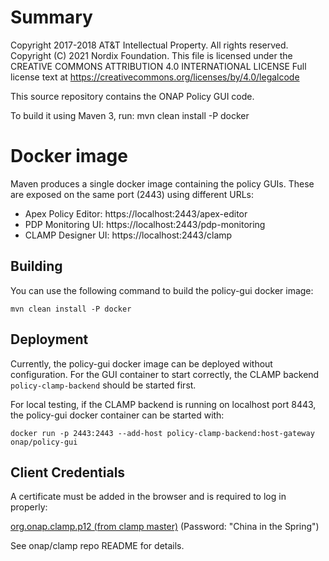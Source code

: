 # Summary

Copyright 2017-2018 AT&T Intellectual Property. All rights reserved.
Copyright (C) 2021 Nordix Foundation.
This file is licensed under the CREATIVE COMMONS ATTRIBUTION 4.0 INTERNATIONAL LICENSE
Full license text at https://creativecommons.org/licenses/by/4.0/legalcode

This source repository contains the ONAP Policy GUI code.

To build it using Maven 3, run: mvn clean install -P docker


# Docker image

Maven produces a single docker image containing the policy GUIs.
These are exposed on the same port (2443) using different URLs:
- Apex Policy Editor: https://localhost:2443/apex-editor
- PDP Monitoring UI: https://localhost:2443/pdp-monitoring
- CLAMP Designer UI: https://localhost:2443/clamp

## Building
You can use the following command to build the policy-gui docker image:
```
mvn clean install -P docker
```

## Deployment
Currently, the policy-gui docker image can be deployed without configuration.
For the GUI container to start correctly, the CLAMP backend
`policy-clamp-backend` should be started first.

For local testing, if the CLAMP backend is running on localhost port 8443,
the policy-gui docker container can be started with:
```
docker run -p 2443:2443 --add-host policy-clamp-backend:host-gateway onap/policy-gui
```

## Client Credentials
A certificate must be added in the browser and is required to log in properly:

[org.onap.clamp.p12 (from clamp master)](URL "https://gerrit.onap.org/r/gitweb?p=clamp.git;a=blob_plain;f=src/main/resources/clds/aaf/org.onap.clamp.p12;hb=refs/heads/master")
(Password: "China in the Spring")

See onap/clamp repo README for details.
